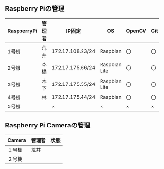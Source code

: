 ## Raspberry Piの管理

|RaspberryPi  |管理者  |IP固定 |OS  |OpenCV  |Git  |pigpio  |UART設定 |備考 |
|---|---|---|---|---|---|---|---|---|
|1号機  | 荒井 |172.17.108.23/24 |Raspbian  |〇  |〇  |〇 |〇 | |
|2号機  | 本橋 |172.17.175.66/24  |Raspbian Lite  |〇  |〇  |〇 | |UARTがAMA0 |
|3号機  | 木下 |172.17.175.55/24 |Raspbian Lite  |〇  |〇  |〇 |〇 |CAPTURE_TIMEOUT = 3 |
|4号機  | 林 |172.17.175.44/24 |Raspbian  |〇  |〇  |〇 | | |
|5号機  |  |×  |×  |×  |×  |× |× |× |


## Raspberry Pi Cameraの管理

|Camera |管理者 |状態 |
|---|---|---|
|１号機 |荒井 | |
|２号機 | | |
